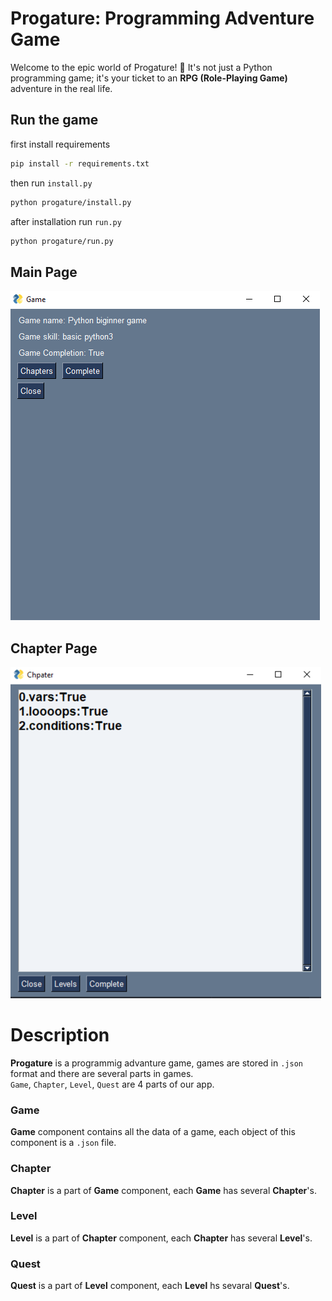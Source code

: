 # Progature: Programming Adventure Game
Welcome to the epic world of Progature! 🚀 It's not just a Python programming game; it's your ticket to an **RPG (Role-Playing Game)** adventure in the real life.

## Run the game
first install requirements
```bash
pip install -r requirements.txt
```
then run ``install.py``
```bash
python progature/install.py
```
after installation run ``run.py``
```bash
python progature/run.py
```

## Main Page
![Progature Image](/docs/docs/images/main_page.png)

## Chapter Page 
![Progature Image](/docs/docs/images/chapter_page.png)

# Description
**Progature** is a programmig advanture game, games are stored in ``.json`` format and there are several parts in games. <br>
``Game``, ``Chapter``, ``Level``, ``Quest`` are 4 parts of our app.

### Game
**Game** component contains all the data of a game, each object of this component is a ``.json`` file.

### Chapter
**Chapter** is a part of **Game** component, each **Game** has several **Chapter**'s.

### Level
**Level** is a part of **Chapter** component, each **Chapter** has several **Level**'s.

### Quest
**Quest** is a part of **Level** component, each **Level** hs sevaral **Quest**'s.
